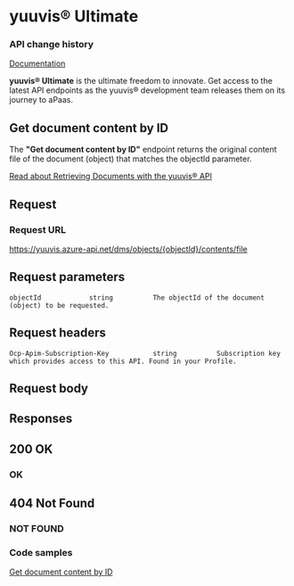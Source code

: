# yuuvis® Ultimate

### API change history

[Documentation](https://yuuvis.portal.azure-api.net/how-to)

**yuuvis® Ultimate** is the ultimate freedom to innovate. Get access to the latest API endpoints as the yuuvis® development team releases them on its journey to aPaas.

## Get document content by ID

The **"Get document content by ID"** endpoint returns the original content file of the document (object) that matches the objectId parameter.



[Read about Retrieving Documents with the yuuvis® API](https://yuuvis.portal.azure-api.net/how-to/retrieve)

## Request

### Request URL

https://yuuvis.azure-api.net/dms/objects/{objectId}/contents/file

## Request parameters

```
objectId            string          The objectId of the document (object) to be requested.

```

## Request headers

```
Ocp-Apim-Subscription-Key           string          Subscription key which provides access to this API. Found in your Profile.

```
## Request body

## Responses

## 200 OK

### OK

## 404 Not Found

### NOT FOUND

### Code samples

[Get document content by ID](./Get-a-document-by-Content-ID-to-yuuvis.html)
